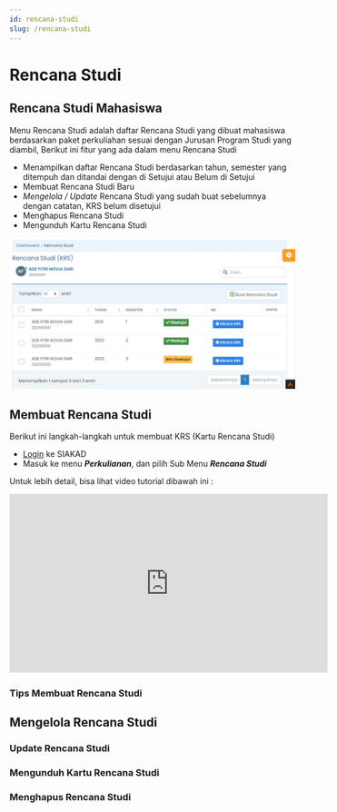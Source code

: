 ```yaml
---
id: rencana-studi
slug: /rencana-studi
---
```


# Rencana Studi

## Rencana Studi Mahasiswa

Menu Rencana Studi adalah daftar Rencana Studi yang dibuat mahasiswa berdasarkan paket perkuliahan sesuai dengan Jurusan Program Studi yang diambil, Berikut ini fitur yang ada dalam menu Rencana Studi

- Menampilkan daftar Rencana Studi berdasarkan tahun, semester yang ditempuh dan ditandai dengan di Setujui atau Belum di Setujui
- Membuat Rencana Studi Baru
- _Mengelola / Update_ Rencana Studi yang sudah buat sebelumnya dengan catatan, KRS belum disetujui
- Menghapus Rencana Studi
- Mengunduh Kartu Rencana Studi

![Daftar KRS Mahasiswa](../../autentikasi/img/daftar-krs.jpg)

## Membuat Rencana Studi

Berikut ini langkah-langkah untuk membuat KRS (Kartu Rencana Studi)

- [Login](../../autentikasi/cara-login.md) ke SIAKAD
- Masuk ke menu _**Perkulianan**_, dan pilih Sub Menu _**Rencana Studi**_

Untuk lebih detail, bisa lihat video tutorial dibawah ini :

<iframe width="560" height="315" src="https://www.youtube.com/embed/-3pO1G4Yaho" title="YouTube video player" frameborder="0" allow="accelerometer; autoplay; clipboard-write; encrypted-media; gyroscope; picture-in-picture" allowfullscreen></iframe>

### Tips Membuat Rencana Studi

## Mengelola Rencana Studi

### Update Rencana Studi

### Mengunduh Kartu Rencana Studi

### Menghapus Rencana Studi
